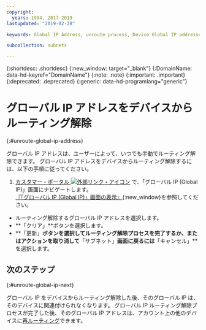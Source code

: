```yaml
---
copyright:
  years: 1994, 2017-2019
lastupdated: "2019-02-28"

keywords: Global IP Address, unroute process, Device Global IP addresses

subcollection: subnets

---
```


{:shortdesc: .shortdesc}
{:new_window: target="_blank"}
{:DomainName: data-hd-keyref="DomainName"}
{:note: .note}
{:important: .important}
{:deprecated: .deprecated}
{:generic: data-hd-programlang="generic"}

# グローバル IP アドレスをデバイスからルーティング解除
{:#unroute-global-ip-address}

グローバル IP アドレスは、ユーザーによって、いつでも手動でルーティング解除できます。 グローバル IP アドレスをデバイスからルーティング解除するには、以下の手順に従ってください。

1. [カスタマー・ポータル ![外部リンク・アイコン](../../icons/launch-glyph.svg "外部リンク・アイコン")](https://{DomainName}/) で、「グローバル IP (Global IP)」画面にナビゲートします。 [『「グローバル IP (Global IP)」画面の表示』](/docs/infrastructure/subnets?topic=subnets-display-global-ip-screen){:new_window}を参照してください。
* ルーティング解除するグローバル IP アドレスを選択します。
* **「クリア」**ボタンを選択します。
* **「更新」**ボタンを選択してルーティング解除プロセスを完了するか、またはアクションを取り消して**「サブネット」**画面に戻るには**「キャンセル」**を選択します。

## 次のステップ
{:#unroute-global-ip-next}

グローバル IP をデバイスからルーティング解除した後、そのグローバル IP は、そのデバイスに関連付けられなくなります。 グローバル IP ルーティング解除プロセスが完了した後、そのグローバル IP アドレスは、アカウント上の他のデバイスに[再ルーティング](/docs/infrastructure/subnets?topic=subnets-route-global-ip-address-device)できます。
